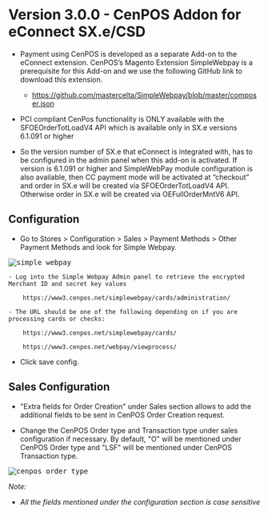 # Version 3.0.0 - CenPOS Addon for eConnect SX.e/CSD

- Payment using CenPOS is developed as a separate Add-on to the eConnect extension. CenPOS’s Magento Extension SimpleWebpay is a prerequisite for this Add-on and we use the following GitHub link to download this extension.

  - https://github.com/mastercelta/SimpleWebpay/blob/master/composer.json

- PCI compliant CenPos functionality is ONLY available with the SFOEOrderTotLoadV4 API which is available only in SX.e versions 6.1.091 or higher

- So the version number of SX.e that eConnect is integrated with, has to be configured in the admin panel when this add-on is activated. If version is 6.1.091 or higher and SimpleWebPay module configuration is also available, then CC payment mode will be activated at “checkout” and order in SX.e will be created via SFOEOrderTotLoadV4 API. Otherwise order in SX.e will be created via OEFullOrderMntV6 API.

## Configuration

  - Go to Stores > Configuration > Sales > Payment Methods > Other Payment Methods and look for Simple Webpay.


  <kbd>
  <img alt ="simple webpay" src="https://github.com/leanswift/leanswift.github.io/blob/dev/ecommerce/images/eConnect-Sxe/cenpos_simplewebpay.png"></kbd>

    - Log into the Simple Webpay Admin panel to retrieve the encrypted Merchant ID and secret key values

        https://www3.cenpos.net/simplewebpay/cards/administration/

    - The URL should be one of the following depending on if you are processing cards or checks:

        https://www3.cenpos.net/simplewebpay/cards/ 
        
        https://www3.cenpos.net/webpay/viewprocess/

   - Click save config.


## Sales Configuration

  - "Extra fields for Order Creation" under Sales section allows to add the additional fields to be sent in CenPOS Order Creation request.

  - Change the CenPOS Order type and Transaction type under sales configuration if necessary. By default, "O" will be mentioned under CenPOS Order type and "LSF" will be mentioned under CenPOS Transaction type.

  <kbd>
  <img alt ="cenpos order type" src="https://github.com/leanswift/leanswift.github.io/blob/dev/ecommerce/images/eConnect-Sxe/cenpos_ordertype.png"></kbd>


_Note:_
- _All the fields mentioned under the configuration section is case sensitive_
